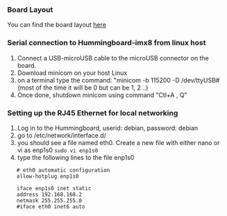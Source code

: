 
### Board Layout
You can find the board layout [here](https://www.solid-run.com/nxp-i-mx8m-family/hummingboard-m/)
### Serial connection to Hummingboard-imx8 from linux host
1. Connect a USB-microUSB cable to the microUSB connector on the board.
2. Download minicom on your host Linux
3. on a terminal type the command: "minicom -b 115200 -D /dev/ttyUSB#(most of the time it will be 0 but can be 1, 2 ..)
4. Once done, shutdown minicom using command "Ctl+A , Q"

### Setting up the RJ45 Ethernet for local networking
1. Log in to the Hummingboard, userid: debian, password: debian
2. go to /etc/network/interface.d/
3. you should see a file named eth0. Create a new file with either nano or vi as enp1s0
          ```sudo vi enp1s0```
4. type the following lines to the file enp1s0
  
  ```
     # eth0 automatic configuration 
     allow-hotplug enp1s0 

     iface enp1s0 inet static 
     address 192.168.168.2 
     netmask 255.255.255.0 
     #iface eth0 inet6 auto
  ```
